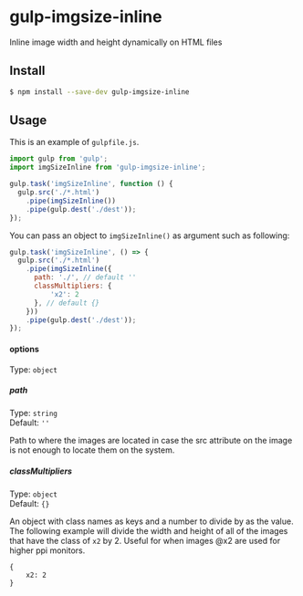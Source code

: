# gulp-imgsize-inline 

Inline image width and height dynamically on HTML files

## Install

```bash
$ npm install --save-dev gulp-imgsize-inline
```

## Usage

This is an example of `gulpfile.js`.

```javascript
import gulp from 'gulp';
import imgSizeInline from 'gulp-imgsize-inline';

gulp.task('imgSizeInline', function () {
  gulp.src('./*.html')
    .pipe(imgSizeInline())
    .pipe(gulp.dest('./dest'));
});
```

You can pass an object to `imgSizeInline()` as argument such as following:

```javascript
gulp.task('imgSizeInline', () => {
  gulp.src('./*.html')
    .pipe(imgSizeInline({
      path: './', // default ''
      classMultipliers: {
          'x2': 2
      }, // default {}
    }))
    .pipe(gulp.dest('./dest'));
});
```

#### options

Type: `object`

##### path

Type: `string`\
Default: `''`

Path to where the images are located in case the src attribute on the image is not enough to locate them on the system.

##### classMultipliers

Type: `object`\
Default: `{}`

An object with class names as keys and a number to divide by as the value. The following example will divide the width and height of all of the images that have the class of `x2` by 2.
Useful for when images @x2 are used for higher ppi monitors.

```
{
    x2: 2
}
```
